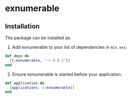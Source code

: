 # exnumerable

## Installation

The package can be installed as:

  1. Add exnumerable to your list of dependencies in `mix.exs`:

```elixir
def deps do
  [{:exnumerable, "~> 0.0.1"}]
end
```

  2. Ensure exnumerable is started before your application:

```elixir
def application do
  [applications: [:exnumerable]]
end
```
